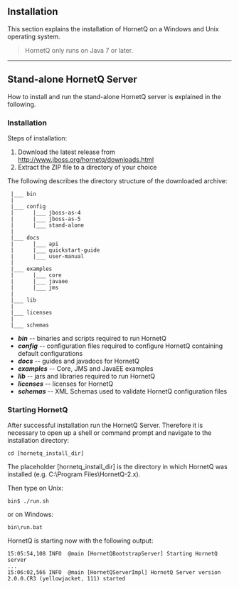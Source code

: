 ## Installation

This section explains the installation of HornetQ on a Windows and Unix operating system.

> HornetQ only runs on Java 7 or later.

----------

## Stand-alone HornetQ Server
How to install and run the stand-alone HornetQ server is explained in the following.

### Installation
Steps of installation:

 1. Download the latest release from http://www.jboss.org/hornetq/downloads.html
 2. Extract the ZIP file to a directory of your choice

The following describes the directory structure of the downloaded archive: 

     |___ bin
     |
     |___ config
     |      |___ jboss-as-4
     |      |___ jboss-as-5
     |      |___ stand-alone
     |
     |___ docs
     |      |___ api
     |      |___ quickstart-guide
     |      |___ user-manual
     |
     |___ examples
     |      |___ core
     |      |___ javaee
     |      |___ jms
     |
     |___ lib
     |
     |___ licenses
     |
     |___ schemas

 - ***bin*** -- binaries and scripts required to run HornetQ
 - ***config*** -- configuration files required to configure HornetQ containing default configurations
 - ***docs*** -- guides and javadocs for HornetQ
 - ***examples*** -- Core, JMS and JavaEE examples
 - ***lib*** -- jars and libraries required to run HornetQ
 - ***licenses*** -- licenses for HornetQ
 - ***schemas*** -- XML Schemas used to validate HornetQ configuration files


### Starting HornetQ
After successful installation run the HornetQ Server. Therefore it is necessary to open up a shell or command prompt and navigate to the installation directory:

    cd [hornetq_install_dir]

The placeholder [hornetq_install_dir] is the directory in which HornetQ was installed (e.g. C:\Program Files\HornetQ-2.x). 

Then type on Unix:

    bin$ ./run.sh
    
or on Windows:

    bin\run.bat
    
HornetQ is starting now with the following output:
    
    15:05:54,108 INFO  @main [HornetQBootstrapServer] Starting HornetQ server
    ...
    15:06:02,566 INFO  @main [HornetQServerImpl] HornetQ Server version 
    2.0.0.CR3 (yellowjacket, 111) started